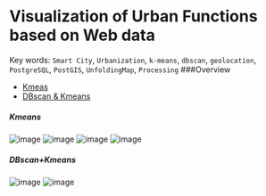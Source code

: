 # Visualization of Urban Functions based on Web data
Key words: `Smart City`, `Urbanization`, `k-means`, `dbscan`, `geolocation`, `PostgreSQL`, `PostGIS`, `UnfoldingMap`, `Processing`
###Overview
* [Kmeas](#kmeans)
* [DBscan & Kmeans](#dbscan+kmeans)

##### Kmeans
![image](https://github.com/ZENG-Yuhao/Visualization-of-urban-functions-based-on-web-datas/blob/master/screenshots/result1.png)
![image](https://github.com/ZENG-Yuhao/Visualization-of-urban-functions-based-on-web-datas/blob/master/screenshots/result2.png)
![image](https://github.com/ZENG-Yuhao/Visualization-of-urban-functions-based-on-web-datas/blob/master/screenshots/result2.png)
![image](https://github.com/ZENG-Yuhao/Visualization-of-urban-functions-based-on-web-datas/blob/master/screenshots/result2.png)

##### DBscan+Kmeans
![image](https://github.com/ZENG-Yuhao/Visualization-of-urban-functions-based-on-web-datas/blob/master/screenshots/6.png)
![image](https://github.com/ZENG-Yuhao/Visualization-of-urban-functions-based-on-web-datas/blob/master/screenshots/9.png)

